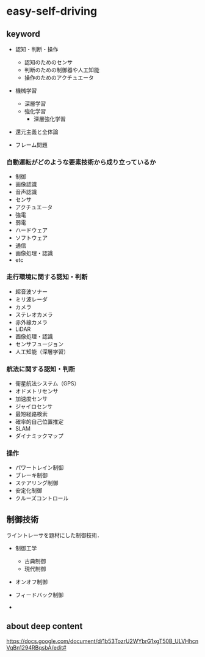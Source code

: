 # easy-self-driving
## keyword
* 認知・判断・操作
    * 認知のためのセンサ
    * 判断のための制御器や人工知能
    * 操作のためのアクチュエータ

* 機械学習
    * 深層学習
    * 強化学習
        * 深層強化学習

* 還元主義と全体論

* フレーム問題

### 自動運転がどのような要素技術から成り立っているか
* 制御
* 画像認識
* 音声認識
* センサ
* アクチュエータ
* 強電
* 弱電
* ハードウェア
* ソフトウェア
* 通信
* 画像処理・認識
* etc

### 走行環境に関する認知・判断
* 超音波ソナー
* ミリ波レーダ
* カメラ
* ステレオカメラ
* 赤外線カメラ
* LiDAR
* 画像処理・認識
* センサフュージョン
* 人工知能（深層学習）
### 航法に関する認知・判断
* 衛星航法システム（GPS）
* オドメトリセンサ
* 加速度センサ
* ジャイロセンサ
* 最短経路検索
* 確率的自己位置推定
* SLAM
* ダイナミックマップ
### 操作
* パワートレイン制御
* ブレーキ制御
* ステアリング制御
* 安定化制御
* クルーズコントロール

## 制御技術
ライントレーサを題材にした制御技術．
* 制御工学
    * 古典制御
    * 現代制御

* オンオフ制御
* フィードバック制御
* 
## about deep content
https://docs.google.com/document/d/1b53TozrU2WYbrG1xgT50B_ULVHhcnVqBn1294RBqsbA/edit#
